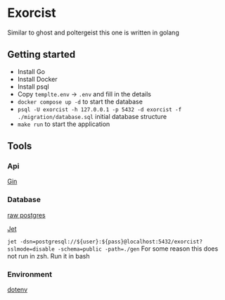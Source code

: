# Exorcist

Similar to ghost and poltergeist this one is written in golang

## Getting started

- Install Go
- Install Docker
- Install psql
- Copy `templte.env` -> `.env` and fill in the details
- `docker compose up -d` to start the database
- `psql -U exorcist -h 127.0.0.1 -p 5432 -d exorcist -f ./migration/database.sql` initial database structure
- `make run` to start the application

## Tools

### Api

[Gin](https://go.dev/doc/tutorial/web-service-gin)

### Database

[raw postgres](https://golangdocs.com/golang-postgresql-example)

[Jet](https://github.com/go-jet/jet)

`jet -dsn=postgresql://${user}:${pass}@localhost:5432/exorcist?sslmode=disable -schema=public -path=./gen`
For some reason this does not run in zsh. Run it in bash

### Environment

[dotenv](https://github.com/joho/godotenv)